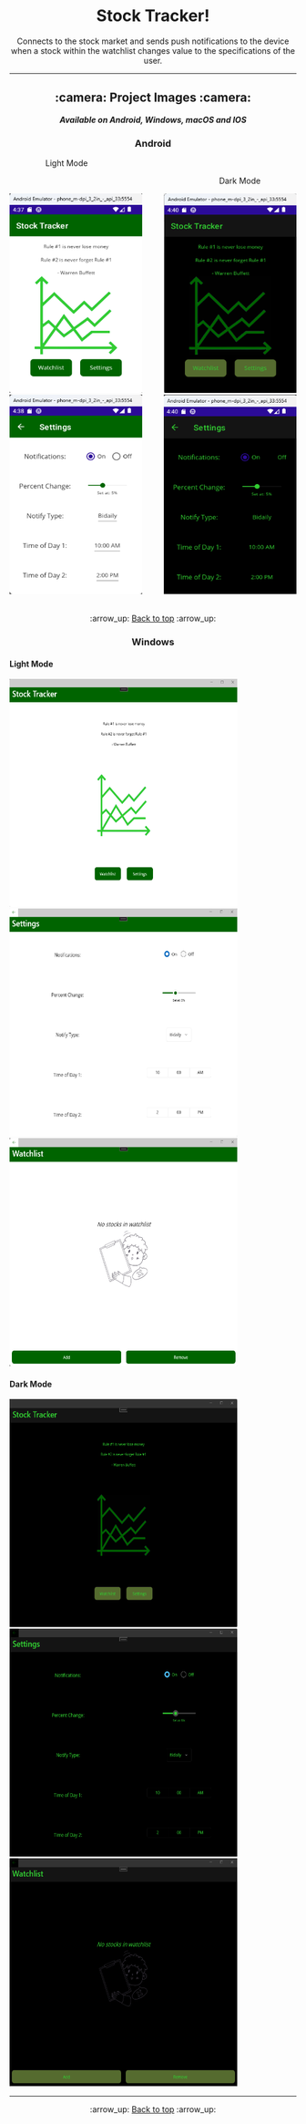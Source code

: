<h1 align='center'>Stock Tracker!</h1>
<p align='center'>
    Connects to the stock market and sends push notifications to the device when a stock
    within the watchlist changes value to the specifications of the user.
</p>

---

<!-- project images -->
<h2 align='center'>:camera: Project Images :camera:</h2>

<div align='center'>

***Available on Android, Windows, macOS and IOS***

</div>

<!-- android -->
<h3 align='center'>Android</h3>

<!-- android light mode -->
<p>&emsp;&emsp;&emsp;&emsp;&ensp;Light Mode</p>
<p align='right'>Dark Mode&emsp;&emsp;&emsp;&emsp;&ensp;</p>

<div>
<img width="233px" height="350px" alt="Home Screen Light" src="Project_Demo_Images/Android/home_light.png">

<img width="233px" height="350px" align='right' alt="Home Screen Dark" src="Project_Demo_Images/Android/home_dark.png">
</div>

<div>
<img width="233px" height="350px" alt="Settings Screen Light" src="Project_Demo_Images/Android/settings_light.png">
<img width="233px" height="350px" align='right' alt="Settings Screen Dark" src="Project_Demo_Images/Android/settings_dark.png">
</div>

<br>

<div align='center'>
    <p>:arrow_up: <a href="#stock-tracker">Back to top</a> :arrow_up:</p>
</div>

<!-- windows -->
<h3 align='center'>Windows</h3>
<h4>Light Mode</h4>
<img width="400" height="400" alt="Home Screen Light" src="Project_Demo_Images/Windows/home_light.png">
<img width="400" height="400" alt="Settings Screen Light" src="Project_Demo_Images/Windows/settings_light.png">
<img width="400" height="400" alt="Watchlist Screen Light" src="Project_Demo_Images/Windows/watchlist_light.png">

<h4>Dark Mode</h4>
<img width="400" height="400" alt="Home Screen Dark" src="Project_Demo_Images/Windows/home_dark.png">
<img width="400" height="400" alt="Settings Screen Dark" src="Project_Demo_Images/Windows/settings_dark.png">
<img width="400" height="400" alt="Watchlist Screen Dark" src="Project_Demo_Images/Windows/watchlist_dark.png">

---

<div align='center'>
    <p>:arrow_up: <a href="#stock-tracker">Back to top</a> :arrow_up:</p>
</div>
